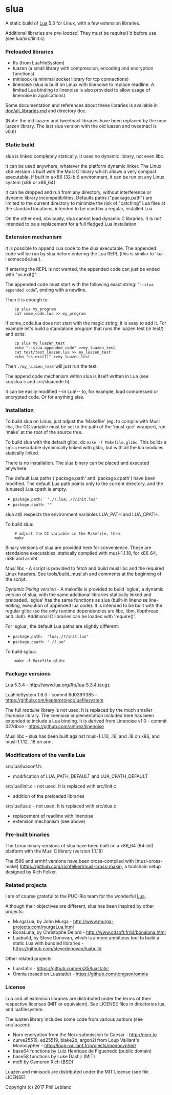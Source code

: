 
# slua

A static build of [Lua](http://www.lua.org/) 5.3 for Linux, with a few extension libraries.

Additional libraries are *pre-loaded*. They must be require()'d before use (see lua/src/linit.c)

### Preloaded libraries

- lfs (from LuaFileSystem)
- luazen (a small library with compression, encoding and encryption functions)
- minisock (a minimal socket library for tcp connections)
- linenoise (slua is built on Linux with linenoise to replace readline. A limited Lua binding to linenoise is also provided to allow usage of linenoise in applications)

Some documentation and references about these libraries is available in [doc/all_libraries.md](https://github.com/philanc/slua/tree/master/doc/all_libraries.md) and directory doc.

(Note: the old luazen and tweetnacl libraries have been replaced by the new luazen library. The last slua version with the old luazen and tweetnacl is v0.6)


### Static build

slua is linked completely statically. It uses no dynamic library, not even libc.  

It can be used anywhere, whatever the platform dynamic linker. The Linux x86 version is built with the Musl C library which allows a very compact executable. If built in a x86 (32-bit) environment, it can be run on any Linux system (x86 or x86_64)

It can be dropped and run from any directory, without interference or dynamic library incompatibilities.  Defaults paths ("package.path") are limited to the current directory to minimize the risk of "catching" Lua files at the standard locations, intended to be used by a regular, installed Lua.

On the other end, obviously, slua cannot load dynamic C libraries. It is *not* intended to be a replacement for a full fledged Lua installation.

### Extension mechanism

It is possible to append Lua code to the slua executable. The appended code will  be run by slua before entering the Lua REPL  (this is similar to 'lua -i somecode.lua'). 

If entering the REPL is not wanted, the appended 
code can just be ended with "os.exit()".

The appended code must start with the following exact string:  "`--slua appended code`", ending with a newline.

Then it is enough to:
```
	cp slua my_program
	cat some_code.lua >> my_program
```

If some_code.lua does not start with the magic string, it is easy to add it. For example let's build a standalone program that runs the luazen test (in test/) and exits:
```
	cp slua my_luazen_test
	echo "--slua appended code" >>my_luazen_test
	cat test/test_luazen.lua >> my_luazen_test
	echo "os.exit()" >>my_luazen_test
```
Then `./my_luazen_test`  will just run the test.

The append code mechanism within slua is itself written in Lua (see src/slua.c and src/sluacode.h). 

It can be easily modified --in Lua!-- to, for example, load compressed or encrypted code. Or for anything else.

### Installation

To build slua on Linux, just adjust the 'Makefile' (eg. to compile with Musl libc, the CC variable must be set to the path of the 'musl-gcc' wrapper), run 'make' at the root of the source tree. 

To build slua with the default glibc, do `make -f Makefile.glibc`. This builds a `sglua` executable dynamically linked with glibc, but with all the lua modules statically linked.

There is no installation. The slua binary can be placed and executed anywhere. 

The default Lua paths ('package.path' and 'package.cpath') have been modified. The default Lua path points only to the current directory, and the (unused) Lua cpath is empty.
* `package.path:  "./?.lua;./?/init.lua" `
* `package.cpath: "" `

slua still respects the environment variables LUA_PATH and LUA_CPATH.

To build slua:
```
	# adjust the CC variable in the Makefile, then:
    make
```
		
Binary versions of slua are provided here for convenience. These are standalone executables, statically compiled with musl-1.1.18, for x86_64, i586 and armhf.

*Musl libc* - A script is provided to fetch and build musl libc and the required Linux headers. See tools/build_musl.sh and comments at the beginning of the script.

*Dynamic linking version* - A makefile is provided to build 'sglua', a dynamic version of slua, with the same additional libraries statically linked and preloaded.  'sglua' has the same functions as slua (built-in linenoise line-editing, execution of appended lua code). It is intended to be built with the regular glibc (so the only runtime dependencies are libc, libm, libpthread and libdl). Additional C libraries can be loaded with 'require()'.

For 'sglua', the default Lua paths are slightly different:
* `package.path:  "lua;./?/init.lua" `
* `package.cpath: "./?.so" `

To build sglua:
```
    make -f Makefile.glibc
```



### Package versions

Lua 5.3.4 - http://www.lua.org/ftp/lua-5.3.4.tar.gz

LuaFileSystem 1.6.3  - commit 6d039ff385 - https://github.com/keplerproject/luafilesystem

The full *readline* library is not used. It is replaced by the much smaller *linenoise* library.  The linenoise implementation included here has been extended to include a Lua binding. It is derived from Linenoise v1.0 - commit 027dbce - https://github.com/antirez/linenoise

Musl libc - slua has been built against musl-1.1.10,  .16, and .18 on x86, and musl-1.1.12, .18 on arm.

### Modifications of the vanilla Lua

src/lua/luaconf.h:
- modification of LUA_PATH_DEFAULT and LUA_CPATH_DEFAULT

src/lua/linit.c - not used. It is replaced with src/linit.c
- addition of the preloaded libraries

src/lua/lua.c - not used. It is replaced with src/slua.c
- replacement of readline with linenoise
- extension mechanism (see above)

### Pre-built binaries

The Linux binary versions of  slua have been built on a x86_64 (64-bit) platform with the Musl C library (version 1.1.18)

The i586 and armhf versions have been cross-compiled with [musl-cross-make]
(https://github.com/richfelker/musl-cross-make), a toolchain setup designed by Rich Felker.


### Related projects

I am of course grateful to the PUC-Rio team for the wonderful [Lua](http://www.lua.org/).

Although their objectives are different, slua has been inspired by other projects:
- MurgaLua, by John Murga - http://www.murga-projects.com/murgaLua.html
- BonaLuna, by Christophe Delord - http://www.cdsoft.fr/bl/bonaluna.html
- Luabuild, by Steve Donovan, which is a more ambitious tool to build a static Lua with bundled libraries - https://github.com/stevedonovan/luabuild

Other related projects
- Luastatic -  https://github.com/ers35/luastatic
- Omnia (based on Luastatic) - https://github.com/tongson/omnia

### License

Lua and all extension libraries are distributed under the terms of their respective licenses (MIT or equivalent). See LICENSE files in directories lua, and luafilesystem.

The luazen library includes some code from various authors (see src/luazen):
- Norx encryption from the Norx submission to Caesar - http://norx.io
- curve25519, ed25519, blake2b, argon2i from Loup Vaillant's Monocypher - http://loup-vaillant.fr/projects/monocypher/
- base64 functions by Luiz Henrique de Figueiredo (public domain)
- base58 functions by Luke Dashjr (MIT)
- md5 by Cameron Rich (BSD)

Luazen and minisock are distributed under the MIT License (see file LICENSE)

Copyright (c) 2017  Phil Leblanc 



